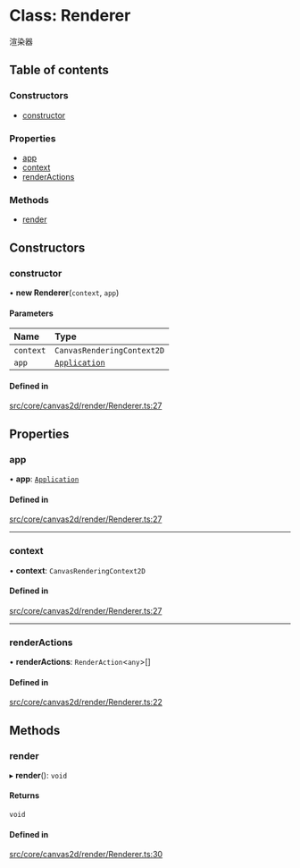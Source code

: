 # Class: Renderer

渲染器

## Table of contents

### Constructors

- [constructor](Renderer.md#constructor)

### Properties

- [app](Renderer.md#app)
- [context](Renderer.md#context)
- [renderActions](Renderer.md#renderactions)

### Methods

- [render](Renderer.md#render)

## Constructors

### constructor

• **new Renderer**(`context`, `app`)

#### Parameters

| Name | Type |
| :------ | :------ |
| `context` | `CanvasRenderingContext2D` |
| `app` | [`Application`](Application.md) |

#### Defined in

[src/core/canvas2d/render/Renderer.ts:27](https://github.com/hxg2050/hxg/blob/c8b326a/src/core/canvas2d/render/Renderer.ts#L27)

## Properties

### app

• **app**: [`Application`](Application.md)

#### Defined in

[src/core/canvas2d/render/Renderer.ts:27](https://github.com/hxg2050/hxg/blob/c8b326a/src/core/canvas2d/render/Renderer.ts#L27)

___

### context

• **context**: `CanvasRenderingContext2D`

#### Defined in

[src/core/canvas2d/render/Renderer.ts:27](https://github.com/hxg2050/hxg/blob/c8b326a/src/core/canvas2d/render/Renderer.ts#L27)

___

### renderActions

• **renderActions**: `RenderAction`<`any`\>[]

#### Defined in

[src/core/canvas2d/render/Renderer.ts:22](https://github.com/hxg2050/hxg/blob/c8b326a/src/core/canvas2d/render/Renderer.ts#L22)

## Methods

### render

▸ **render**(): `void`

#### Returns

`void`

#### Defined in

[src/core/canvas2d/render/Renderer.ts:30](https://github.com/hxg2050/hxg/blob/c8b326a/src/core/canvas2d/render/Renderer.ts#L30)
